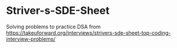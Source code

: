 # Striver-s-SDE-Sheet
Solving problems to practice DSA from https://takeuforward.org/interviews/strivers-sde-sheet-top-coding-interview-problems/
